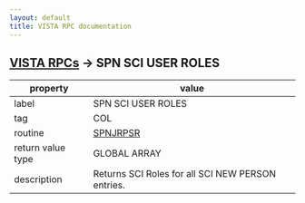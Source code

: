 ```yaml
---
layout: default
title: VISTA RPC documentation
---
```




## [VISTA RPCs](TableOfContent.md) &#8594; SPN SCI USER ROLES 

 property | value 
--- | --- 
 label | SPN SCI USER ROLES
 tag | COL
 routine | [SPNJRPSR](http://code.osehra.org/dox/Routine_SPNJRPSR_source.html)
 return value type | GLOBAL ARRAY
 description | Returns SCI Roles for all SCI NEW PERSON entries.